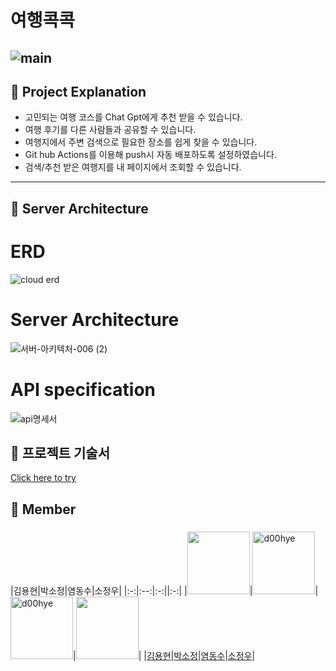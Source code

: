 # 여행콕콕 
![main](https://github.com/notfound404yhkim/-Public-Travel_Plan/assets/151480575/0ce767ae-faf7-47fa-b4f3-6a39ab660926)
---
## 📌 Project Explanation
- 고민되는 여행 코스를 Chat Gpt에게 추천 받을 수 있습니다.
- 여행 후기를 다른 사람들과 공유할 수 있습니다.
- 여행지에서 주변 검색으로 필요한 장소를 쉽게 찾을 수 있습니다.
- Git hub Actions를 이용해 push시 자동 배포하도록 설정하였습니다.
- 검색/추천 받은 여행지를 내 페이지에서 조회할 수 있습니다.
  
---

## 📌 Server Architecture

# ERD
![cloud erd](https://github.com/notfound404yhkim/-Public-Travel_Plan/assets/151480575/de601dfd-fe4b-4939-8985-652392db04cc)



# Server Architecture
![서버-아키텍처-006 (2)](https://github.com/notfound404yhkim/-Public-Travel_Plan/assets/151480575/15ce28a8-6cf6-4bde-a423-7aacc7afcd9a)


# API specification
![api명세서](https://github.com/notfound404yhkim/-Public-Travel_Plan/assets/151480575/365724f0-3719-44de-bc32-723345d5a494)


## 📌 프로젝트 기술서
  [Click here to try](https://docs.google.com/presentation/d/1-mRbMcHP3XSyBuf9QpNJJzrqZZA4GnE1mKZyzqgKnag/edit#slide=id.g28ed074c25f_0_41)


## 🌈 Member</p>

### 
|김용현|박소정|염동수|소정우|
|:-:|:--:|:-:||:-:|
|<img src="https://github.com/notfound404yhkim/-Public-Travel_Plan/assets/151480575/48083df8-d918-4549-969b-2e4cb738c1e7.jpg" width="100" height="100">|<img src="https://github.com/notfound404yhkim/-Public-Travel_Plan/assets/151480575/a2bba2ed-f059-4ef4-b0f1-e556d2a54e28.jpg" alt="d00hye" width="100" height="100">|<img src="https://github.com/notfound404yhkim/-Public-Travel_Plan/assets/151480575/3dc68a65-37d4-41b1-84c9-5a06d0e260e2.jpg" alt="d00hye" width="100" height="100">|<img src="https://github.com/notfound404yhkim/-Public-Travel_Plan/assets/151480575/5f7cc4f6-8b47-4f50-a319-4b53800cb86c.jpg" width="100" height="100">|
|[김용현](https://github.com/notfound404yhkim)|[박소정](https://github.com/thwjdstar)|[염동수](https://github.com/Yeomdongsu)|[소정우](https://github.com/Minami127)|
